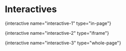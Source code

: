 # Interactives

{interactive name="interactive-1" type="in-page"}

{interactive name="interactive-2" type="iframe"}

{interactive name="interactive-3" type="whole-page"}
